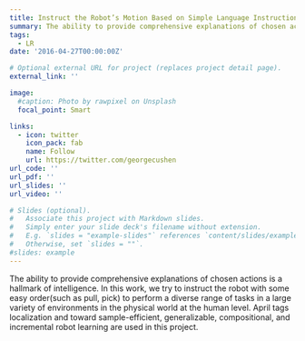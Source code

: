 ```yaml
---
title: Instruct the Robot’s Motion Based on Simple Language Instructions.
summary: The ability to provide comprehensive explanations of chosen actions is a hallmark of intelligence. In this work, we try to instruct the robot based on simple language instructions (such as pull, pick) to perform a diverse range of tasks in a large variety of environments in the physical world at the human level.  April tags localization and toward sample-efficient, generalizable, compositional, and incremental robot learning are used in this project.
tags:
  - LR
date: '2016-04-27T00:00:00Z'

# Optional external URL for project (replaces project detail page).
external_link: ''

image:
  #caption: Photo by rawpixel on Unsplash
  focal_point: Smart

links:
  - icon: twitter
    icon_pack: fab
    name: Follow
    url: https://twitter.com/georgecushen
url_code: ''
url_pdf: ''
url_slides: ''
url_video: ''

# Slides (optional).
#   Associate this project with Markdown slides.
#   Simply enter your slide deck's filename without extension.
#   E.g. `slides = "example-slides"` references `content/slides/example-slides.md`.
#   Otherwise, set `slides = ""`.
#slides: example
---
```


The ability to provide comprehensive explanations of chosen actions is a hallmark of intelligence. In this work, we try to instruct the robot with some easy order(such as pull, pick) to perform a diverse range of tasks in a large variety of environments in the physical world at the human level.  April tags localization and toward sample-efficient, generalizable, compositional, and incremental robot learning are used in this project.
